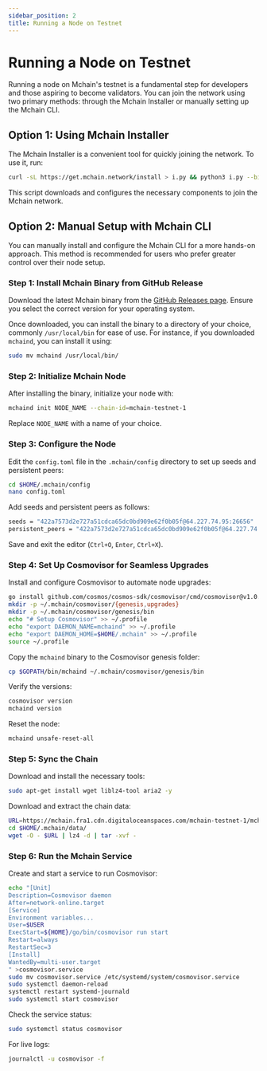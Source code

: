 ```yaml
---
sidebar_position: 2
title: Running a Node on Testnet
---
```


# Running a Node on Testnet

Running a node on Mchain's testnet is a fundamental step for developers and those aspiring to become validators. You can join the network using two primary methods: through the Mchain Installer or manually setting up the Mchain CLI. 

## Option 1: Using Mchain Installer

The Mchain Installer is a convenient tool for quickly joining the network. To use it, run:

```bash
curl -sL https://get.mchain.network/install > i.py && python3 i.py --binary_path=/usr/local/bin
```

This script downloads and configures the necessary components to join the Mchain network.

## Option 2: Manual Setup with Mchain CLI

You can manually install and configure the Mchain CLI for a more hands-on approach. This method is recommended for users who prefer greater control over their node setup.

### Step 1: Install Mchain Binary from GitHub Release

Download the latest Mchain binary from the [GitHub Releases page](https://github.com/MchainNetwork/mchain/releases). Ensure you select the correct version for your operating system.

Once downloaded, you can install the binary to a directory of your choice, commonly `/usr/local/bin` for ease of use. For instance, if you downloaded `mchaind`, you can install it using:

```bash
sudo mv mchaind /usr/local/bin/
```

### Step 2: Initialize Mchain Node

After installing the binary, initialize your node with:

```bash
mchaind init NODE_NAME --chain-id=mchain-testnet-1
```

Replace `NODE_NAME` with a name of your choice.

### Step 3: Configure the Node

Edit the `config.toml` file in the `.mchain/config` directory to set up seeds and persistent peers:

```bash
cd $HOME/.mchain/config
nano config.toml
```

Add seeds and persistent peers as follows:

```bash
seeds = "422a7573d2e727a51cdca65dc0bd909e62f0b05f@64.227.74.95:26656"
persistent_peers = "422a7573d2e727a51cdca65dc0bd909e62f0b05f@64.227.74.95:26656"
```

Save and exit the editor (`Ctrl+O`, `Enter`, `Ctrl+X`).

### Step 4: Set Up Cosmovisor for Seamless Upgrades

Install and configure Cosmovisor to automate node upgrades:

```bash
go install github.com/cosmos/cosmos-sdk/cosmovisor/cmd/cosmovisor@v1.0.0
mkdir -p ~/.mchain/cosmovisor/{genesis,upgrades}
mkdir -p ~/.mchain/cosmovisor/genesis/bin
echo "# Setup Cosmovisor" >> ~/.profile
echo "export DAEMON_NAME=mchaind" >> ~/.profile
echo "export DAEMON_HOME=$HOME/.mchain" >> ~/.profile
source ~/.profile
```

Copy the `mchaind` binary to the Cosmovisor genesis folder:

```bash
cp $GOPATH/bin/mchaind ~/.mchain/cosmovisor/genesis/bin
```

Verify the versions:

```bash
cosmovisor version
mchaind version
```

Reset the node:

```bash
mchaind unsafe-reset-all
```

### Step 5: Sync the Chain

Download and install the necessary tools:

```bash
sudo apt-get install wget liblz4-tool aria2 -y
```

Download and extract the chain data:

```bash
URL=https://mchain.fra1.cdn.digitaloceanspaces.com/mchain-testnet-1/mchain-testnet-1.tar.lz4
cd $HOME/.mchain/data/
wget -O - $URL | lz4 -d | tar -xvf -
```

### Step 6: Run the Mchain Service

Create and start a service to run Cosmovisor:

```bash
echo "[Unit]
Description=Cosmovisor daemon
After=network-online.target
[Service]
Environment variables...
User=$USER
ExecStart=${HOME}/go/bin/cosmovisor run start
Restart=always
RestartSec=3
[Install]
WantedBy=multi-user.target
" >cosmovisor.service
sudo mv cosmovisor.service /etc/systemd/system/cosmovisor.service
sudo systemctl daemon-reload
systemctl restart systemd-journald
sudo systemctl start cosmovisor
```

Check the service status:

```bash
sudo systemctl status cosmovisor
```

For live logs:

```bash
journalctl -u cosmovisor -f
```

